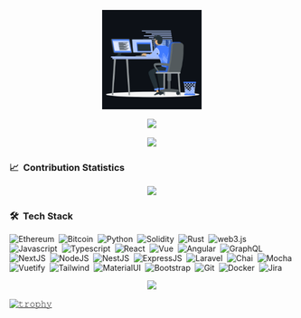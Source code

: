 <p align="center"><img src="animation.gif" width="35%"></p>
<p align="center">
<img src="https://readme-typing-svg.herokuapp.com?font=Architects+Daughter&center=true&vCenter=true&duration=3000&color=%2338C2FF&size=30&height=200&width=800&lines=Hello!+I'+am+a+fullstack+blockchain+engineer;I+worked+on+NFT,+Defi,+Dex,+Frontend,+Backend;Welcome+to+my+profile+!">
</p>

<p  align="center">
<img src="https://user-images.githubusercontent.com/73097560/115834477-dbab4500-a447-11eb-908a-139a6edaec5c.gif">             
<br>

### 📈 &nbsp;Contribution Statistics

<!-- <br/>
<p align="left">
  <a href="https://www.linkedin.com/in/artjom-rodionov-33b720213/">
  <img width="49.5%" src="https://github-readme-stats.vercel.app/api?username=fastendev&show_icons=true&theme=blueberry&hide_border=true" />
    <img width="49.5%" src="https://github-readme-streak-stats.herokuapp.com/?user=fastendev&theme=blueberry&hide_border=true" />
  </a>
</p>
<br> -->


<p  align="center">
<img src="https://user-images.githubusercontent.com/73097560/115834477-dbab4500-a447-11eb-908a-139a6edaec5c.gif">             
<br>

### 🛠 &nbsp;Tech Stack

![Ethereum](https://img.shields.io/badge/Ethereum-3C3C3D?style=for-the-badge&logo=Ethereum&logoColor=white)&nbsp;
![Bitcoin](https://img.shields.io/badge/Bitcoin%20SV-EAB300?style=for-the-badge&logo=Bitcoin%20SV&logoColor=white)&nbsp;
![Python](https://img.shields.io/badge/Python-FFD43B?style=for-the-badge&logo=python&logoColor=blue)&nbsp;
![Solidity](https://img.shields.io/badge/Solidity-e6e6e6?style=for-the-badge&logo=solidity&logoColor=black)&nbsp;
![Rust](https://img.shields.io/badge/Rust-000000?style=for-the-badge&logo=rust&logoColor=white)&nbsp;
![web3.js](https://img.shields.io/badge/web3.js-F16822?style=for-the-badge&logo=web3.js&logoColor=white)&nbsp;
![Javascript](https://img.shields.io/badge/JavaScript-323330?style=for-the-badge&logo=javascript&logoColor=F7DF1E)&nbsp;
![Typescript](https://img.shields.io/badge/TypeScript-007ACC?style=for-the-badge&logo=typescript&logoColor=white)&nbsp;
![React](https://img.shields.io/badge/React-20232A?style=for-the-badge&logo=react&logoColor=61DAFB)&nbsp;
![Vue](https://img.shields.io/badge/Vue.js-35495E?style=for-the-badge&logo=vuedotjs&logoColor=4FC08D)&nbsp;
![Angular](https://img.shields.io/badge/Angular-DD0031?style=for-the-badge&logo=angular&logoColor=white)&nbsp;
![GraphQL](https://img.shields.io/badge/Apollo%20GraphQL-311C87?&style=for-the-badge&logo=Apollo%20GraphQL&logoColor=white)&nbsp;
![NextJS](https://img.shields.io/badge/next.js-000000?style=for-the-badge&logo=nextdotjs&logoColor=white)&nbsp;
![NodeJS](https://img.shields.io/badge/Node.js-339933?style=for-the-badge&logo=nodedotjs&logoColor=white)&nbsp;
![NestJS](https://img.shields.io/badge/nestjs-E0234E?style=for-the-badge&logo=nestjs&logoColor=white)&nbsp;
![ExpressJS](https://img.shields.io/badge/Express.js-000000?style=for-the-badge&logo=express&logoColor=white)&nbsp;
![Laravel](https://img.shields.io/badge/Laravel-FF2D20?style=for-the-badge&logo=laravel&logoColor=white)&nbsp;
![Chai](https://img.shields.io/badge/chai-A30701?style=for-the-badge&logo=chai&logoColor=white)&nbsp;
![Mocha](https://img.shields.io/badge/Mocha-8D6748?style=for-the-badge&logo=Mocha&logoColor=white)&nbsp;
![Vuetify](https://img.shields.io/badge/Vuetify-1867C0?style=for-the-badge&logo=vuetify&logoColor=white)&nbsp;
![Tailwind](https://img.shields.io/badge/Tailwind_CSS-38B2AC?style=for-the-badge&logo=tailwind-css&logoColor=white)&nbsp;
![MaterialUI](https://img.shields.io/badge/Material%20UI-007FFF?style=for-the-badge&logo=mui&logoColor=white)&nbsp;
![Bootstrap](https://img.shields.io/badge/Bootstrap-563D7C?style=for-the-badge&logo=bootstrap&logoColor=white)&nbsp;
![Git](https://img.shields.io/badge/GIT-E44C30?style=for-the-badge&logo=git&logoColor=white)&nbsp;
![Docker](https://img.shields.io/badge/Docker-2CA5E0?style=for-the-badge&logo=docker&logoColor=white)&nbsp;
![Jira](https://img.shields.io/badge/Jira-0052CC?style=for-the-badge&logo=Jira&logoColor=white)&nbsp;

<p  align="center">
<img src="https://user-images.githubusercontent.com/73097560/115834477-dbab4500-a447-11eb-908a-139a6edaec5c.gif">             
<br>

  [![𝚝𝚛𝚘𝚙𝚑𝚢](https://github-profile-trophy.vercel.app/?username=snowMan108&column=8&margin-w=15&margin-h=15&no-bg=true&no-frame=true&theme=juicyfresh)](https://github.com/fastendev)
